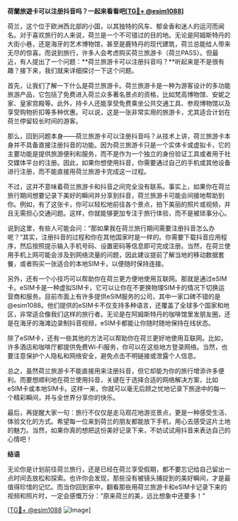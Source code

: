 **荷蘭旅遊卡可以注册抖音吗？一起来看看吧[[TG💪+ @esim1088](https://t.me/s/esim1088)]**

荷兰，这个位于欧洲西北部的小国，以其独特的风车、郁金香和迷人的运河而闻名。对于喜欢旅行的人来说，荷兰是一个不可错过的目的地。无论是阿姆斯特丹的大街小巷，还是海牙的艺术博物馆，甚至是鹿特丹的现代建筑，荷兰总能给人带来无尽的惊喜。而说到旅行，许多人会考虑购买荷兰旅游卡（荷兰PASS）。但最近，有人提出了一个问题：**荷兰旅游卡可以注册抖音吗？**听起来是不是很有趣？接下来，我们就来详细探讨一下这个问题。

首先，让我们了解一下什么是荷兰旅游卡。荷兰旅游卡是一种为游客设计的多功能旅游产品，它包括了免费进入荷兰众多著名景点的资格，比如梵高博物馆、安妮之家、皇家宫殿等。此外，持卡人还能享受免费乘坐公共交通工具、参观博物馆以及享受购物折扣等多种优惠。可以说，这是一张非常实用的旅游卡，尤其适合计划在荷兰停留较长时间的游客。

那么，回到问题本身——荷兰旅游卡可以注册抖音吗？从技术上讲，荷兰旅游卡本身并不具备直接注册抖音的功能。因为荷兰旅游卡只是一个实体卡或虚拟卡，它的主要功能是提供旅游便利和服务，而不是作为一个独立的身份验证工具或者用于社交媒体平台的注册。因此，如果你想使用抖音，你需要通过自己的手机或其他设备进行注册，而不能直接用荷兰旅游卡完成这一过程。

不过，这并不意味着荷兰旅游卡和抖音之间完全没有联系。事实上，如果你在荷兰旅行期间想要记录下美好的瞬间并分享到抖音，荷兰旅游卡可能会间接地帮助到你。例如，有了这张卡，你可以轻松地前往各个景点，拍下美丽的照片或视频，并且无需担心交通问题。这样，你就能够更加专注于旅行体验，而不是被琐事分心。

说到这里，有些人可能会问：“那如果我在荷兰旅行期间需要注册抖音怎么办呢？”其实，注册抖音的过程和你在其他国家时是一样的。你需要下载抖音应用程序，然后按照提示输入手机号码、设置密码等信息即可完成注册。当然，在荷兰使用手机上网可能会涉及到网络流量的问题，因此建议提前了解当地的移动数据套餐，或者购买一张适合的本地SIM卡，以便随时保持连接。

另外，还有一个小技巧可以帮助你在荷兰更方便地使用互联网。那就是通过eSIM卡。eSIM卡是一种虚拟SIM卡，它可以让你在不更换物理SIM卡的情况下切换运营商和服务。目前市面上有许多提供eSIM服务的公司，其中一家口碑不错的是@esim1088。他们提供的eSIM卡不仅支持多种语言，还覆盖了全球多个国家和地区，非常适合像我们这样的旅行者。无论是在阿姆斯特丹的咖啡馆里发朋友圈，还是在海牙的海滩边录制抖音视频，eSIM卡都能让你随时随地保持在线状态。

除了eSIM卡，还有一些其他的方法可以帮助你在荷兰更好地使用互联网。比如，许多酒店和咖啡厅都提供免费Wi-Fi服务，你可以在这些地方登录网络。当然，也要注意保护个人隐私和网络安全，避免点击不明链接或泄露个人信息。

总之，虽然荷兰旅游卡不能直接用来注册抖音，但它却能为你的旅行增添许多便利。而要想顺利地在荷兰使用抖音，关键在于选择合适的网络解决方案，比如eSIM卡或本地SIM卡。这样一来，你就可以毫无后顾之忧地记录下旅途中的每一个精彩瞬间，并与全世界分享你的快乐。

最后，再提醒大家一句：旅行不仅仅是走马观花地游览景点，更是一种感受生活、体验文化的方式。希望每一位来到荷兰的朋友都能放下手机，用心去感受这片土地的魅力。当然，如果你真的想把这份美好记录下来，不妨试试用抖音来表达自己的心情吧！

**结语**

无论你是计划前往荷兰旅行，还是已经在荷兰享受假期，都不要忘记给自己留出一点时间去放松和探索。也许你会发现，那些没有被镜头捕捉到的美好瞬间，才是最值得珍惜的记忆。而当你回到家中，翻看那些用荷兰旅游卡和eSIM卡记录下来的视频和照片时，一定会感慨万分：“原来荷兰的美，远比想象中还要多！”

[[TG💪+ @esim1088](https://t.me/s/esim1088) ![Image](https://i.postimg.cc/4NQfJmqS/Snipaste-2025-05-13-00-14-12.png)]